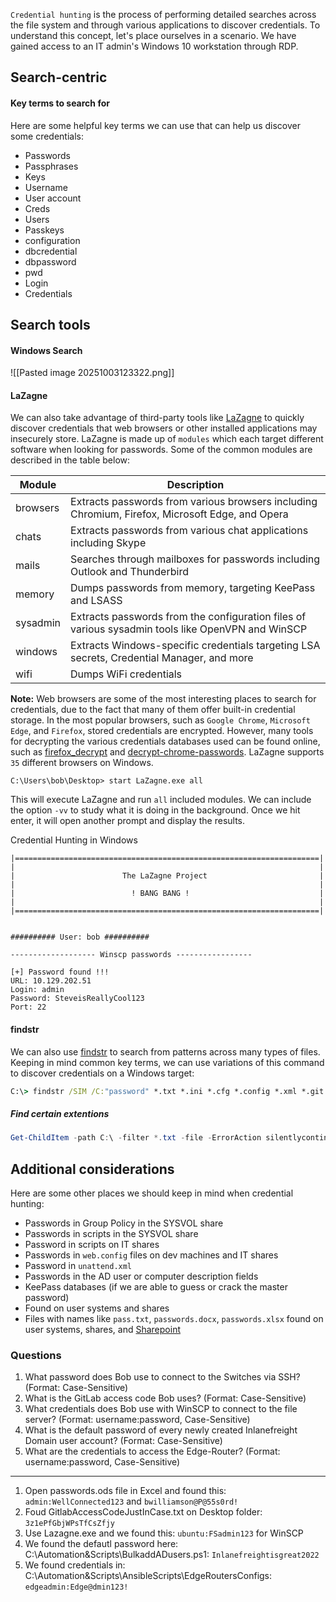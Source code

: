 `Credential hunting` is the process of performing detailed searches across the file system and through various applications to discover credentials. To understand this concept, let's place ourselves in a scenario. We have gained access to an IT admin's Windows 10 workstation through RDP.

## Search-centric
#### Key terms to search for
Here are some helpful key terms we can use that can help us discover some credentials:
- Passwords
- Passphrases
- Keys
- Username
- User account
- Creds
- Users
- Passkeys
- configuration
- dbcredential
- dbpassword
- pwd
- Login
- Credentials

## Search tools
#### Windows Search
![[Pasted image 20251003123322.png]]

#### LaZagne
We can also take advantage of third-party tools like [LaZagne](https://github.com/AlessandroZ/LaZagne) to quickly discover credentials that web browsers or other installed applications may insecurely store.
LaZagne is made up of `modules` which each target different software when looking for passwords. Some of the common modules are described in the table below:

|Module|Description|
|---|---|
|browsers|Extracts passwords from various browsers including Chromium, Firefox, Microsoft Edge, and Opera|
|chats|Extracts passwords from various chat applications including Skype|
|mails|Searches through mailboxes for passwords including Outlook and Thunderbird|
|memory|Dumps passwords from memory, targeting KeePass and LSASS|
|sysadmin|Extracts passwords from the configuration files of various sysadmin tools like OpenVPN and WinSCP|
|windows|Extracts Windows-specific credentials targeting LSA secrets, Credential Manager, and more|
|wifi|Dumps WiFi credentials|

**Note:** Web browsers are some of the most interesting places to search for credentials, due to the fact that many of them offer built-in credential storage. In the most popular browsers, such as `Google Chrome`, `Microsoft Edge`, and `Firefox`, stored credentials are encrypted. However, many tools for decrypting the various credentials databases used can be found online, such as [firefox_decrypt](https://github.com/unode/firefox_decrypt) and [decrypt-chrome-passwords](https://github.com/ohyicong/decrypt-chrome-passwords). LaZagne supports `35` different browsers on Windows.

```cmd-session
C:\Users\bob\Desktop> start LaZagne.exe all
```
This will execute LaZagne and run `all` included modules. We can include the option `-vv` to study what it is doing in the background. Once we hit enter, it will open another prompt and display the results.

Credential Hunting in Windows

```cmd-session
|====================================================================|
|                                                                    |
|                        The LaZagne Project                         |
|                                                                    |
|                          ! BANG BANG !                             |
|                                                                    |
|====================================================================|


########## User: bob ##########

------------------- Winscp passwords -----------------

[+] Password found !!!
URL: 10.129.202.51
Login: admin
Password: SteveisReallyCool123
Port: 22
```

#### findstr
We can also use [findstr](https://docs.microsoft.com/en-us/windows-server/administration/windows-commands/findstr) to search from patterns across many types of files. Keeping in mind common key terms, we can use variations of this command to discover credentials on a Windows target:

```cmd
C:\> findstr /SIM /C:"password" *.txt *.ini *.cfg *.config *.xml *.git *.ps1 *.yml
```

##### Find certain extentions
```powershell
Get-ChildItem -path C:\ -filter *.txt -file -ErrorAction silentlycontinue -recurse
```
## Additional considerations
Here are some other places we should keep in mind when credential hunting:
- Passwords in Group Policy in the SYSVOL share
- Passwords in scripts in the SYSVOL share
- Password in scripts on IT shares
- Passwords in `web.config` files on dev machines and IT shares
- Password in `unattend.xml`
- Passwords in the AD user or computer description fields
- KeePass databases (if we are able to guess or crack the master password)
- Found on user systems and shares
- Files with names like `pass.txt`, `passwords.docx`, `passwords.xlsx` found on user systems, shares, and [Sharepoint](https://www.microsoft.com/en-us/microsoft-365/sharepoint/collaboration)


### Questions

1. What password does Bob use to connect to the Switches via SSH? (Format: Case-Sensitive)
2.  What is the GitLab access code Bob uses? (Format: Case-Sensitive)
3. What credentials does Bob use with WinSCP to connect to the file server? (Format: username:password, Case-Sensitive)
4. What is the default password of every newly created Inlanefreight Domain user account? (Format: Case-Sensitive)
5. What are the credentials to access the Edge-Router? (Format: username:password, Case-Sensitive)

---

1. Open passwords.ods file in Excel and found this: `admin:WellConnected123` and `bwilliamson@P@55s0rd!`
2. Foud GitlabAccessCodeJustInCase.txt on Desktop folder: `3z1ePfGbjWPsTfCsZfjy`
3. Use Lazagne.exe and we found this: `ubuntu:FSadmin123` for WinSCP
4. We found the defautl password here: C:\Automation&Scripts\BulkaddADusers.ps1: `Inlanefreightisgreat2022`
5.  We found credentials in: C:\Automation&Scripts\AnsibleScripts\EdgeRoutersConfigs: `edgeadmin:Edge@dmin123!`